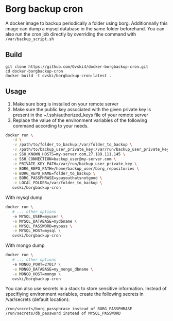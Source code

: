 Borg backup cron
=================

A docker image to backup periodically a folder using borg.
Additionnally this image can dump a mysql database in the same folder beforehand.
You can also run the cron job directly by overriding the command with `/var/backup_script.sh`

Build
-----

```
git clone https://github.com/Ovski4/docker-borgbackup-cron.git
cd docker-borgbackup-cron
docker build -t ovski/borgbackup-cron:latest .
```

Usage
-----

1. Make sure borg is installed on your remote server
2. Make sure the public key associated with the given private key is present in the ~/.ssh/authorized_keys file of your remote server
3. Replace the value of the environment variables of the following command according to your needs.

```bash
docker run \
   -d \
   -v /path/to/folder_to_backup:/var/folder_to_backup \
   -v /path/to/backup_user_private_key:/var/run/backup_user_private_key \
   -e SSH_KNOWN_HOSTS=my-server.com,27.189.111.145 \
   -e SSH_CONNECTION=backup_user@my-server.com \
   -e PRIVATE_KEY_PATH=/var/run/backup_user_private_key \
   -e BORG_REPO_PATH=/home/backup_user/borg_repositories \
   -e BORG_REPO_NAME=folder_to_backup \
   -e BORG_PASSPHRASE=youyouthatsnotgood \
   -e LOCAL_FOLDER=/var/folder_to_backup \
   ovski/borgbackup-cron
```

With mysql dump

```bash
docker run \
   # ... other options
   -e MYSQL_USER=myuser \
   -e MYSQL_DATABASE=mydbname \
   -e MYSQL_PASSWORD=mypass \
   -e MYSQL_HOST=mysql \
   ovski/borgbackup-cron
```

With mongo dump

```bash
docker run \
   # ... other options
   -e MONGO_PORT=27017 \
   -e MONGO_DATABASE=my_mongo_dbname \
   -e MONGO_HOST=mongo \
   ovski/borgbackup-cron
```

You can also use secrets in a stack to store sensitive information.
Instead of specifiying environment variables, create the following secrets in /var/secrets (default location):

```
/run/secrets/borg_passphrase instead of BORG_PASSPHRASE
/run/secrets/db_password instead of MYSQL_PASSWORD
```
